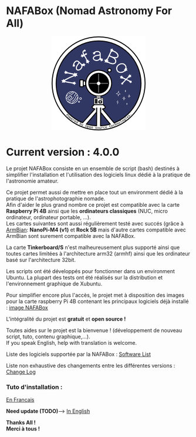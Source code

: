 # NAFABox (Nomad Astronomy For All)

<p align="center">
  <img src="https://github.com/Patrick-81/NAFABox/blob/master/doc/logo_256.png"?raw=true" alt="NAFABox Logo"/>
</p>

# Current version : **4.0.0**

Le projet NAFABox consiste en un ensemble de script (bash) destinés à simplifier l'installation et l'utilisation des logiciels linux dédié à la pratique de l'astronomie amateur.   
                                                                                                        
Ce projet permet aussi de mettre en place tout un environment dédié à la pratique de l'astrophotographie nomade.   
Afin d'aider le plus grand nombre ce projet est compatible avec la carte __Raspberry Pi 4B__ ainsi que les __ordinateurs classiques__ (NUC, micro ordinateur, ordinateur portable, ...).   
Les cartes suivantes sont aussi régulièrement testé avec succés (grâce à [ArmBian](https://www.armbian.com/): __NanoPi-M4 (v1)__ et __Rock 5B__ mais d'autre cartes compatible avec ArmBian sont surement compatible avec la NAFABox.

La carte __Tinkerboard/S__ n'est malheureusement plus supporté ainsi que toutes cartes limitées à l'architecture arm32 (armhf) ainsi que les ordinateur basé sur l'architecture 32bit.
                                                                                                        
Les scripts ont été développés pour fonctionner dans un environment Ubuntu. La plupart des tests ont été réalisés sur la distribution et l'environnement graphique de Xubuntu.    

                                                                                                        
Pour simplifier encore plus l'accès, le projet met à disposition des images pour la carte raspberry Pi 4B contenant les principaux logiciels déjà installé : [image NAFABox](https://github.com/dragonlost/NAFABox/blob/master/doc/image_install.md)    

                                                                                                        
L'intégralité du projet est __gratuit__ et __open source !__    
                                                                                                        
                                                                                                        

Toutes aides sur le projet est la bienvenue ! (développement de nouveau script, tuto, contenu graphique,...).   
If you speak English, help with translation is welcome.  


Liste des logiciels supportée par la NAFABox :
[Software List](https://github.com/dragonlost/NAFABox/blob/master/doc/Software.md)   

Liste non exhaustive des changements entre les différentes versions :
[Change Log](https://github.com/dragonlost/NAFABox/blob/master/doc/ChangeLog.md)    

### Tuto d'installation :

[En Francais](https://github.com/dragonlost/NAFABox/blob/master/doc/README_FR.md)    

__Need update (TODO)__--> 
[In English](https://github.com/dragonlost/NAFABox/blob/master/doc/README_EN.md)    
                                                                                                        
                                                                                                        

**Thanks All !**   
**Merci à tous !**   
